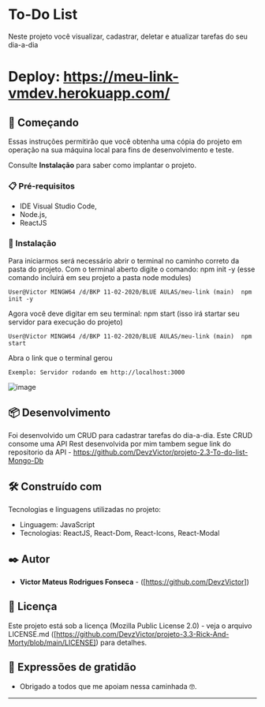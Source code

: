 # To-Do List

 Neste projeto você visualizar, cadastrar, deletar e atualizar tarefas do seu dia-a-dia
 
# Deploy: https://meu-link-vmdev.herokuapp.com/

 ## 🚀 Começando

Essas instruções permitirão que você obtenha uma cópia do projeto em operação na sua máquina local para fins de desenvolvimento e teste.

Consulte **Instalação** para saber como implantar o projeto.

### 📋 Pré-requisitos

* IDE Visual Studio Code,
* Node.js,
* ReactJS

### 🔧 Instalação

Para iniciarmos será necessário abrir o terminal no caminho correto da pasta do projeto.
Com o terminal aberto digite o comando: npm init -y (esse comando incluirá em seu projeto a pasta node modules)

```
User@Victor MINGW64 /d/BKP 11-02-2020/BLUE AULAS/meu-link (main)  npm init -y
```
Agora você deve digitar em seu terminal: npm start (isso irá startar seu servidor para execução do projeto)

```
User@Victor MINGW64 /d/BKP 11-02-2020/BLUE AULAS/meu-link (main)  npm start
```

Abra o link que o terminal gerou
```
Exemplo: Servidor rodando em http://localhost:3000
```

![image](https://user-images.githubusercontent.com/91481122/200133535-d6f7af59-6a6c-48e3-9a4c-9ce9ae8b3ac0.png)


 ## 📦 Desenvolvimento

Foi desenvolvido um CRUD para cadastrar tarefas do dia-a-dia.
Este CRUD consome uma API Rest desenvolvida por mim tambem segue link do repositorio da API - https://github.com/DevzVictor/projeto-2.3-To-do-list-Mongo-Db

## 🛠️ Construído com

Tecnologias e linguagens utilizadas no projeto:

* Linguagem: JavaScript
* Tecnologias: ReactJS, React-Dom, React-Icons, React-Modal

## ✒️ Autor

* **Victor Mateus Rodrigues Fonseca** -  ([https://github.com/DevzVictor])

## 📄 Licença

Este projeto está sob a licença (Mozilla Public License 2.0) - veja o arquivo LICENSE.md ([https://github.com/DevzVictor/projeto-3.3-Rick-And-Morty/blob/main/LICENSE]) para detalhes.

## 🎁 Expressões de gratidão

* Obrigado a todos que me apoiam nessa caminhada 🤓.

---
